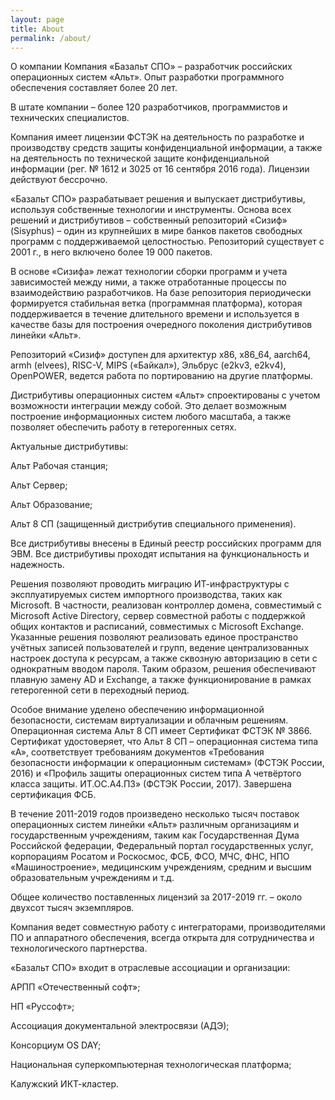 ```yaml
---
layout: page
title: About
permalink: /about/
---
```


О компании
Компания «Базальт СПО» – разработчик российских операционных систем «Альт». Опыт разработки программного обеспечения составляет более 20 лет.

В штате компании – более 120 разработчиков, программистов и технических специалистов.

Компания имеет лицензии ФСТЭК на деятельность по разработке и производству средств защиты конфиденциальной информации, а также на деятельность по технической защите конфиденциальной информации (рег. № 1612 и 3025 от 16 сентября 2016 года). Лицензии действуют бессрочно.

«Базальт СПО» разрабатывает решения и выпускает дистрибутивы, используя собственные технологии и инструменты. Основа всех решений и дистрибутивов – собственный репозиторий «Сизиф» (Sisyphus) – один из крупнейших в мире банков пакетов свободных программ с поддерживаемой целостностью. Репозиторий существует с 2001 г., в него включено более 19 000 пакетов.

В основе «Сизифа» лежат технологии сборки программ и учета зависимостей между ними, а также отработанные процессы по взаимодействию разработчиков. На базе репозитория периодически формируется стабильная ветка (программная платформа), которая поддерживается в течение длительного времени и используется в качестве базы для построения очередного поколения дистрибутивов линейки «Альт».

Репозиторий «Сизиф» доступен для архитектур x86, x86_64, aarch64, armh (elvees), RISC-V, MIPS («Байкал»), Эльбрус (e2kv3, e2kv4), OpenPOWER, ведется работа по портированию на другие платформы.

Дистрибутивы операционных систем «Альт» спроектированы с учетом возможности интеграции между собой. Это делает возможным построение информационных систем любого масштаба, а также позволяет обеспечить работу в гетерогенных сетях.

Актуальные дистрибутивы:

Альт Рабочая станция;

Альт Сервер;

Альт Образование;

Альт 8 СП (защищенный дистрибутив специального применения).

Все дистрибутивы внесены в Единый реестр российских программ для ЭВМ. Все дистрибутивы проходят испытания на функциональность и надежность.

Решения позволяют проводить миграцию ИТ-инфраструктуры с эксплуатируемых систем импортного производства, таких как Microsoft. В частности, реализован контроллер домена, совместимый с Microsoft Active Directory, сервер совместной работы с поддержкой общих контактов и расписаний, совместимых с Microsoft Exchange. Указанные решения позволяют реализовать единое пространство учётных записей пользователей и групп, ведение централизованных настроек доступа к ресурсам, а также сквозную авторизацию в сети с однократным вводом пароля. Таким образом, решения обеспечивают плавную замену AD и Exchange, а также функционирование в рамках гетерогенной сети в переходный период.

Особое внимание уделено обеспечению информационной безопасности, системам виртуализации и облачным решениям. Операционная система Альт 8 СП имеет Сертификат ФСТЭК № 3866. Сертификат удостоверяет, что Альт 8 СП – операционная система типа «А», соответствует требованиям документов «Требования безопасности информации к операционным системам» (ФСТЭК России, 2016) и «Профиль защиты операционных систем типа А четвёртого класса защиты. ИТ.ОС.А4.ПЗ» (ФСТЭК России, 2017). Завершена сертификация ФСБ.

В течение 2011-2019 годов произведено несколько тысяч поставок операционных систем линейки «Альт» различным организациям и государственным учреждениям, таким как Государственная Дума Российской федерации, Федеральный портал государственных услуг, корпорациям Росатом и Роскосмос, ФСБ, ФСО, МЧС, ФНС, НПО «Машиностроение», медицинским учреждениям, средним и высшим образовательным учреждениям и т.д.

Общее количество поставленных лицензий за 2017-2019 гг. – около двухсот тысяч экземпляров.

Компания ведет совместную работу с интеграторами, производителями ПО и аппаратного обеспечения, всегда открыта для сотрудничества и технологического партнерства.

«Базальт СПО» входит в отраслевые ассоциации и организации:

АРПП «Отечественный софт»;

НП «Руссофт»;

Ассоциация документальной электросвязи (АДЭ);

Консорциум OS DAY;

Национальная суперкомпьютерная технологическая платформа;

Калужский ИКТ-кластер.






